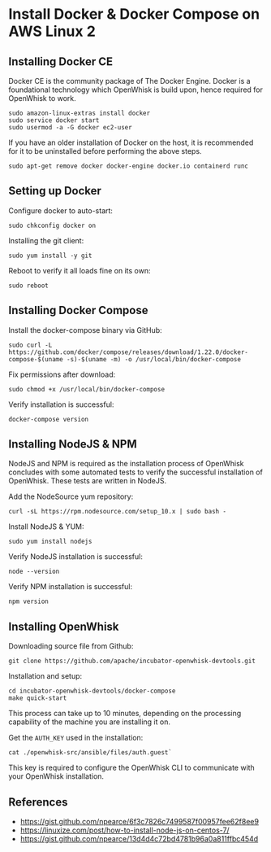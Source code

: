 # Install Docker & Docker Compose on AWS Linux 2

## Installing Docker CE
Docker CE is the community package of The Docker Engine. Docker is a foundational technology which OpenWhisk is build upon, hence required for OpenWhisk to work.

```
sudo amazon-linux-extras install docker
sudo service docker start
sudo usermod -a -G docker ec2-user
```

If you have an older installation of Docker on the host, it is recommended for it to be uninstalled before performing the above steps.

```
sudo apt-get remove docker docker-engine docker.io containerd runc
```

## Setting up Docker

Configure docker to auto-start:
```
sudo chkconfig docker on
```

Installing the git client:
```
sudo yum install -y git
```

Reboot to verify it all loads fine on its own:
```
sudo reboot
```

## Installing Docker Compose

Install the docker-compose binary via GitHub:
```
sudo curl -L https://github.com/docker/compose/releases/download/1.22.0/docker-compose-$(uname -s)-$(uname -m) -o /usr/local/bin/docker-compose
```

Fix permissions after download:
```
sudo chmod +x /usr/local/bin/docker-compose
```

Verify installation is successful:
```
docker-compose version
```

## Installing NodeJS & NPM
NodeJS and NPM is required as the installation process of OpenWhisk concludes with some automated tests to verify the successful installation of OpenWhisk. These tests are written in NodeJS.

Add the NodeSource yum repository:
```
curl -sL https://rpm.nodesource.com/setup_10.x | sudo bash -
```

Install NodeJS & YUM:
```
sudo yum install nodejs
```

Verify NodeJS installation is successful:
```
node --version
```

Verify NPM installation is successful:
```
npm version
```

## Installing OpenWhisk

Downloading source file from Github:
```
git clone https://github.com/apache/incubator-openwhisk-devtools.git
```

Installation and setup:
```
cd incubator-openwhisk-devtools/docker-compose
make quick-start
```

This process can take up to 10 minutes, depending on the processing capability of the machine you are installing it on.

Get the `AUTH_KEY` used in the installation:
```
cat ./openwhisk-src/ansible/files/auth.guest`
```
This key is required to configure the OpenWhisk CLI to communicate with your OpenWhisk installation.

## References

- https://gist.github.com/npearce/6f3c7826c7499587f00957fee62f8ee9
- https://linuxize.com/post/how-to-install-node-js-on-centos-7/
- https://gist.github.com/npearce/13d4d4c72bd4781b96a0a811ffbc454d